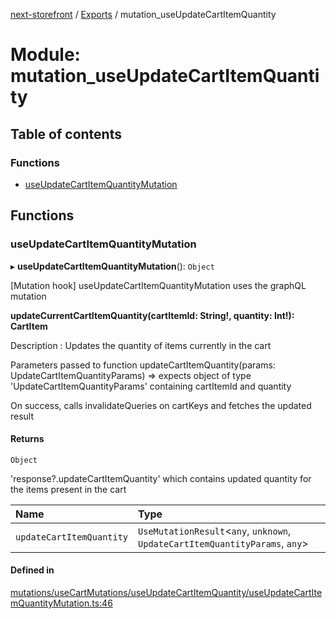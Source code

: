 [next-storefront](../README.md) / [Exports](../modules.md) / mutation_useUpdateCartItemQuantity

# Module: mutation_useUpdateCartItemQuantity

## Table of contents

### Functions

- [useUpdateCartItemQuantityMutation](mutation_useUpdateCartItemQuantity.md#useupdatecartitemquantitymutation)

## Functions

### useUpdateCartItemQuantityMutation

▸ **useUpdateCartItemQuantityMutation**(): `Object`

[Mutation hook] useUpdateCartItemQuantityMutation uses the graphQL mutation

<b>updateCurrentCartItemQuantity(cartItemId: String!, quantity: Int!): CartItem</b>

Description : Updates the quantity of items currently in the cart

Parameters passed to function updateCartItemQuantity(params: UpdateCartItemQuantityParams) => expects object of type 'UpdateCartItemQuantityParams' containing cartItemId and quantity

On success, calls invalidateQueries on cartKeys and fetches the updated result

#### Returns

`Object`

'response?.updateCartItemQuantity' which contains updated quantity for the items present in the cart

| Name                     | Type                                                                          |
| :----------------------- | :---------------------------------------------------------------------------- |
| `updateCartItemQuantity` | `UseMutationResult`<`any`, `unknown`, `UpdateCartItemQuantityParams`, `any`\> |

#### Defined in

[mutations/useCartMutations/useUpdateCartItemQuantity/useUpdateCartItemQuantityMutation.ts:46](https://github.com/KiboSoftware/nextjs-storefront/blob/2f9709d/hooks/mutations/useCartMutations/useUpdateCartItemQuantity/useUpdateCartItemQuantityMutation.ts#L46)
